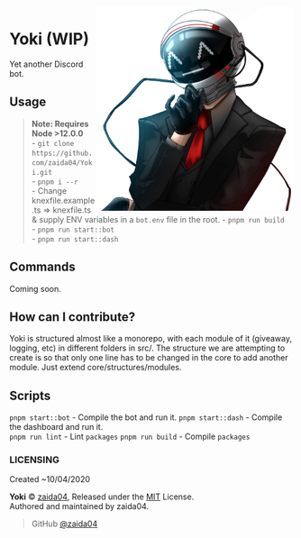 <img src="static/yoki-readme.png" alt="Yoki Face" width='350' align="right">

# Yoki (WIP)
Yet another Discord bot.

## Usage
> **Note: Requires Node >12.0.0**  
    - `git clone https://github.com/zaida04/Yoki.git`  
    - `pnpm i --r`  
    - Change knexfile.example.ts => knexfile.ts & supply ENV variables in a `bot.env` file in the root.
    - `pnpm run build`  
    - `pnpm run start::bot`  
    - `pnpm run start::dash`
    

## Commands
Coming soon.

## How can I contribute?
Yoki is structured almost like a monorepo, with each module of it (giveaway, logging, etc) in different folders in src/. The structure we are attempting to create is so that only one line has to be changed in the core to add another module. Just extend core/structures/modules.

## Scripts  
`pnpm start::bot` - Compile the bot and run it. 
`pnpm start::dash` - Compile the dashboard and run it.  
`pnpm run lint` - Lint `packages` 
`pnpm run build` - Compile `packages`

### LICENSING  
Created ~10/04/2020  

**Yoki** © [zaida04](https://github.com/zaida04), Released under the [MIT](https://github.com/zaida04/Yoki/blob/master/LICENSE) License.  
Authored and maintained by zaida04.

> GitHub [@zaida04](https://github.com/zaida04) 

